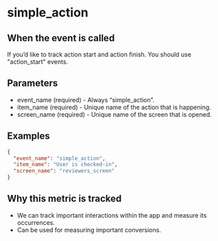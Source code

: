 # simple_action

## When the event is called

If you’d like to track action start and action finish. You should use "action_start" events.

## Parameters

- event_name (required) - Always “simple_action”.
- item_name (required) - Unique name of the action that is happening.
- screen_name (required) - Unique name of the screen that is opened.

## Examples

```json
{
  "event_name": "simple_action",
  "item_name": "User is checked-in",
  "screen_name": "reviewers_screen"
}
```

## Why this metric is tracked

- We can track important interactions within the app and measure its occurrences.
- Can be used for measuring important conversions.
